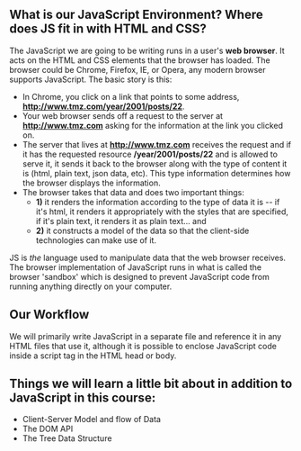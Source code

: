 ## What is our JavaScript Environment? Where does JS fit in with HTML and CSS?

The JavaScript we are going to be writing runs in a user's **web browser**.  It acts on the HTML and CSS elements that the browser has loaded. The browser could be Chrome, Firefox, IE, or Opera, any modern browser supports JavaScript.  The basic story is this: 
+ In Chrome, you click on a link that points to some address, **http://www.tmz.com/year/2001/posts/22**. 
+ Your web browser sends off a request to the server at **http://www.tmz.com** asking for the information at the link you clicked on.
+ The server that lives at **http://www.tmz.com** receives the request and if it has the requested resource **/year/2001/posts/22** and is allowed to serve it, it sends it back to the browser along with the type of content it is (html, plain text, json data, etc).  This type information determines how the browser displays the information.  
+ The browser takes that data and does two important things: 
    +  **1)** it renders the information according to the type of data it is -- if it's html, it renders it appropriately with the styles that are specified, if it's plain text, it renders it as plain text... and 
    +  **2)** it constructs a model of the data so that the client-side technologies can make use of it.


JS is *the* language used to manipulate data that the web browser receives.  The browser implementation of JavaScript runs in what is called the browser 'sandbox' which is designed to prevent JavaScript code from running anything directly on your computer.  

## Our Workflow
We will primarily write JavaScript in a separate file and reference it in any HTML files that use it, although it is possible to enclose JavaScript code inside a script tag in the HTML head or body.

## Things we will learn a little bit about in addition to JavaScript in this course:

+ Client-Server Model and flow of Data
+ The DOM API
+ The Tree Data Structure




